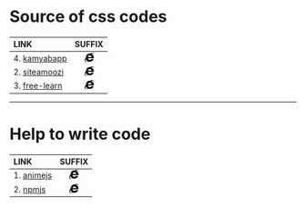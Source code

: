 # Source of css codes
|LINK|SUFFIX|
|:---|:----:|
|4. [kamyabapp](https://kamyabapp.ir/about/) | <img src="/svgs/brands/a_1/internet-explorer.svg" width="16" height="16" />|
|2. [siteamoozi](https://siteamoozi.com/) | <img src="/svgs/brands/a_1/internet-explorer.svg" width="16" height="16" />|
|3. [free-learn](https://free-learn.ir/)| <img src="/svgs/brands/a_1/internet-explorer.svg" width="16" height="16" />|

***

# Help to write code
|LINK|SUFFIX|
|:---|:------:|
|1. [animejs](https://animejs.com/)| <img src="/svgs/brands/a_1/internet-explorer.svg" width="16" height="16" />|
|2. [npmjs](https://www.npmjs.com)| <img src="/svgs/brands/a_1/internet-explorer.svg" width="16" height="16" />|
